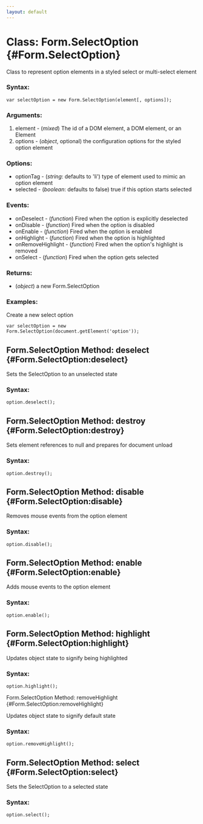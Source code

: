 ```yaml
---
layout: default
---
```

Class: Form.SelectOption {#Form.SelectOption}
========================

Class to represent option elements in a styled select or multi-select element

### Syntax:

    var selectOption = new Form.SelectOption(element[, options]);

### Arguments:

1. element - (*mixed*) The id of a DOM element, a DOM element, or an Element
1. options - (*object*, optional) the configuration options for the styled option element

### Options:

* optionTag - (*string*: defaults to 'li') type of element used to mimic an option element
* selected - (*boolean*: defaults to false) true if this option starts selected

### Events:

* onDeselect - (*function*) Fired when the option is explicitly deselected
* onDisable - (*function*) Fired when the option is disabled
* onEnable - (*function*) Fired when the option is enabled
* onHighlight - (*function*) Fired when the option is highlighted
* onRemoveHighlight - (*function*) Fired when the option's highlight is removed
* onSelect - (*function*) Fired when the option gets selected

### Returns:

* (*object*) a new Form.SelectOption

### Examples:

Create a new select option

    var selectOption = new Form.SelectOption(document.getElement('option'));



Form.SelectOption Method: deselect {#Form.SelectOption:deselect}
----------------------------------

Sets the SelectOption to an unselected state

### Syntax:

    option.deselect();



Form.SelectOption Method: destroy {#Form.SelectOption:destroy}
---------------------------------

Sets element references to null and prepares for document unload

### Syntax:

    option.destroy();



Form.SelectOption Method: disable {#Form.SelectOption:disable}
---------------------------------

Removes mouse events from the option element

### Syntax:

    option.disable();


Form.SelectOption Method: enable {#Form.SelectOption:enable}
--------------------------------

Adds mouse events to the option element

### Syntax:

    option.enable();



Form.SelectOption Method: highlight {#Form.SelectOption:highlight}
-----------------------------------

Updates object state to signify being highlighted

### Syntax:

    option.highlight();



Form.SelectOption Method: removeHighlight {#Form.SelectOption:removeHighlight}

Updates object state to signify default state

### Syntax:

    option.removeHighlight();



Form.SelectOption Method: select {#Form.SelectOption:select}
--------------------------------

Sets the SelectOption to a selected state

### Syntax:

    option.select();



[Element]: http://mootools.net/docs/Element/Element
[Form.SelectOption]: #Form.SelectOption
